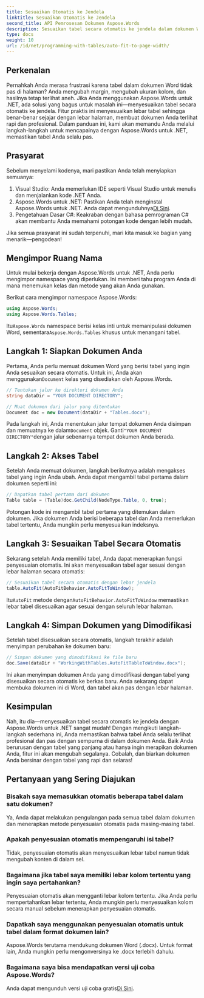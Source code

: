 ```yaml
---
title: Sesuaikan Otomatis ke Jendela
linktitle: Sesuaikan Otomatis ke Jendela
second_title: API Pemrosesan Dokumen Aspose.Words
description: Sesuaikan tabel secara otomatis ke jendela dalam dokumen Word menggunakan Aspose.Words untuk .NET dengan panduan langkah demi langkah ini. Sempurna untuk dokumen yang lebih bersih dan profesional.
type: docs
weight: 10
url: /id/net/programming-with-tables/auto-fit-to-page-width/
---
```

## Perkenalan

Pernahkah Anda merasa frustrasi karena tabel dalam dokumen Word tidak pas di halaman? Anda mengubah margin, mengubah ukuran kolom, dan hasilnya tetap terlihat aneh. Jika Anda menggunakan Aspose.Words untuk .NET, ada solusi yang bagus untuk masalah ini—menyesuaikan tabel secara otomatis ke jendela. Fitur praktis ini menyesuaikan lebar tabel sehingga benar-benar sejajar dengan lebar halaman, membuat dokumen Anda terlihat rapi dan profesional. Dalam panduan ini, kami akan memandu Anda melalui langkah-langkah untuk mencapainya dengan Aspose.Words untuk .NET, memastikan tabel Anda selalu pas.

## Prasyarat

Sebelum menyelami kodenya, mari pastikan Anda telah menyiapkan semuanya:

1. Visual Studio: Anda memerlukan IDE seperti Visual Studio untuk menulis dan menjalankan kode .NET Anda.
2.  Aspose.Words untuk .NET: Pastikan Anda telah menginstal Aspose.Words untuk .NET. Anda dapat mengunduhnya[Di Sini](https://releases.aspose.com/words/net/).
3. Pengetahuan Dasar C#: Keakraban dengan bahasa pemrograman C# akan membantu Anda memahami potongan kode dengan lebih mudah.

Jika semua prasyarat ini sudah terpenuhi, mari kita masuk ke bagian yang menarik—pengodean!

## Mengimpor Ruang Nama

Untuk mulai bekerja dengan Aspose.Words untuk .NET, Anda perlu mengimpor namespace yang diperlukan. Ini memberi tahu program Anda di mana menemukan kelas dan metode yang akan Anda gunakan.

Berikut cara mengimpor namespace Aspose.Words:

```csharp
using Aspose.Words;
using Aspose.Words.Tables;
```

Itu`Aspose.Words` namespace berisi kelas inti untuk memanipulasi dokumen Word, sementara`Aspose.Words.Tables` khusus untuk menangani tabel.

## Langkah 1: Siapkan Dokumen Anda

 Pertama, Anda perlu memuat dokumen Word yang berisi tabel yang ingin Anda sesuaikan secara otomatis. Untuk ini, Anda akan menggunakan`Document` kelas yang disediakan oleh Aspose.Words.

```csharp
// Tentukan jalur ke direktori dokumen Anda
string dataDir = "YOUR DOCUMENT DIRECTORY";

// Muat dokumen dari jalur yang ditentukan
Document doc = new Document(dataDir + "Tables.docx");
```

 Pada langkah ini, Anda menentukan jalur tempat dokumen Anda disimpan dan memuatnya ke dalam`Document` objek. Ganti`"YOUR DOCUMENT DIRECTORY"`dengan jalur sebenarnya tempat dokumen Anda berada.

## Langkah 2: Akses Tabel

Setelah Anda memuat dokumen, langkah berikutnya adalah mengakses tabel yang ingin Anda ubah. Anda dapat mengambil tabel pertama dalam dokumen seperti ini:

```csharp
// Dapatkan tabel pertama dari dokumen
Table table = (Table)doc.GetChild(NodeType.Table, 0, true);
```

Potongan kode ini mengambil tabel pertama yang ditemukan dalam dokumen. Jika dokumen Anda berisi beberapa tabel dan Anda memerlukan tabel tertentu, Anda mungkin perlu menyesuaikan indeksnya.

## Langkah 3: Sesuaikan Tabel Secara Otomatis

Sekarang setelah Anda memiliki tabel, Anda dapat menerapkan fungsi penyesuaian otomatis. Ini akan menyesuaikan tabel agar sesuai dengan lebar halaman secara otomatis:

```csharp
// Sesuaikan tabel secara otomatis dengan lebar jendela
table.AutoFit(AutoFitBehavior.AutoFitToWindow);
```

Itu`AutoFit` metode dengan`AutoFitBehavior.AutoFitToWindow` memastikan lebar tabel disesuaikan agar sesuai dengan seluruh lebar halaman.

## Langkah 4: Simpan Dokumen yang Dimodifikasi

Setelah tabel disesuaikan secara otomatis, langkah terakhir adalah menyimpan perubahan ke dokumen baru:

```csharp
// Simpan dokumen yang dimodifikasi ke file baru
doc.Save(dataDir + "WorkingWithTables.AutoFitTableToWindow.docx");
```

Ini akan menyimpan dokumen Anda yang dimodifikasi dengan tabel yang disesuaikan secara otomatis ke berkas baru. Anda sekarang dapat membuka dokumen ini di Word, dan tabel akan pas dengan lebar halaman.

## Kesimpulan

Nah, itu dia—menyesuaikan tabel secara otomatis ke jendela dengan Aspose.Words untuk .NET sangat mudah! Dengan mengikuti langkah-langkah sederhana ini, Anda memastikan bahwa tabel Anda selalu terlihat profesional dan pas dengan sempurna di dalam dokumen Anda. Baik Anda berurusan dengan tabel yang panjang atau hanya ingin merapikan dokumen Anda, fitur ini akan mengubah segalanya. Cobalah, dan biarkan dokumen Anda bersinar dengan tabel yang rapi dan selaras!

## Pertanyaan yang Sering Diajukan

### Bisakah saya memasukkan otomatis beberapa tabel dalam satu dokumen?  
Ya, Anda dapat melakukan pengulangan pada semua tabel dalam dokumen dan menerapkan metode penyesuaian otomatis pada masing-masing tabel.

### Apakah penyesuaian otomatis mempengaruhi isi tabel?  
Tidak, penyesuaian otomatis akan menyesuaikan lebar tabel namun tidak mengubah konten di dalam sel.

### Bagaimana jika tabel saya memiliki lebar kolom tertentu yang ingin saya pertahankan?  
Penyesuaian otomatis akan mengganti lebar kolom tertentu. Jika Anda perlu mempertahankan lebar tertentu, Anda mungkin perlu menyesuaikan kolom secara manual sebelum menerapkan penyesuaian otomatis.

### Dapatkah saya menggunakan penyesuaian otomatis untuk tabel dalam format dokumen lain?  
Aspose.Words terutama mendukung dokumen Word (.docx). Untuk format lain, Anda mungkin perlu mengonversinya ke .docx terlebih dahulu.

### Bagaimana saya bisa mendapatkan versi uji coba Aspose.Words?  
 Anda dapat mengunduh versi uji coba gratis[Di Sini](https://releases.aspose.com/).